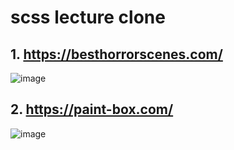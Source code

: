 # scss lecture clone

## 1. https://besthorrorscenes.com/

![image](https://user-images.githubusercontent.com/70872563/151359624-ce302d36-23d0-4ebe-bcaf-bdee94ba8e76.png)

## 2. https://paint-box.com/

![image](https://user-images.githubusercontent.com/97082997/162625934-d7b6c59e-720a-42c6-a9e0-bad834203d16.png)
